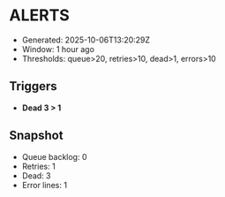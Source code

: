 # ALERTS

- Generated: 2025-10-06T13:20:29Z
- Window: 1 hour ago
- Thresholds: queue>20, retries>10, dead>1, errors>10

## Triggers
- **Dead 3 > 1**

## Snapshot
- Queue backlog: 0
- Retries: 1
- Dead: 3
- Error lines: 1
